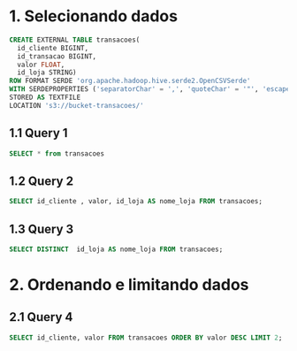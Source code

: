 # **1. Selecionando dados**

```sql
CREATE EXTERNAL TABLE transacoes(
  id_cliente BIGINT, 
  id_transacao BIGINT,
  valor FLOAT,
  id_loja STRING) 
ROW FORMAT SERDE 'org.apache.hadoop.hive.serde2.OpenCSVSerde'
WITH SERDEPROPERTIES ('separatorChar' = ',', 'quoteChar' = '"', 'escapeChar' = '\\')
STORED AS TEXTFILE
LOCATION 's3://bucket-transacoes/'
```

## 1.1 Query 1 

```sql 
SELECT * from transacoes
```
## 1.2 Query 2 

```sql 
SELECT id_cliente , valor, id_loja AS nome_loja FROM transacoes;
```
## 1.3 Query 3

```sql 
SELECT DISTINCT  id_loja AS nome_loja FROM transacoes;
```
# 2. Ordenando e limitando dados

## 2.1 Query 4

```sql 
SELECT id_cliente, valor FROM transacoes ORDER BY valor DESC LIMIT 2;
```

